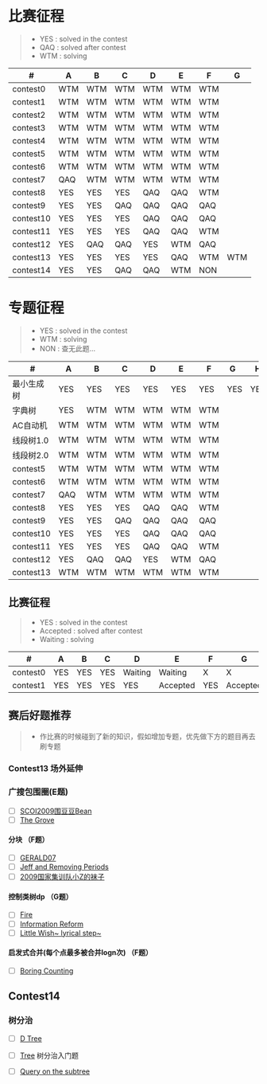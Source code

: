 # 比赛征程
> * YES : solved in the contest
> * QAQ : solved after contest
> * WTM : solving


  \# |  A  |  B  |  C  |  D  |  E  |  F  |  G  |
---|---|---|---|---|---|---|---
|contest0|WTM|WTM|WTM|WTM|WTM|WTM|
|contest1|WTM|WTM|WTM|WTM|WTM|WTM|
|contest2|WTM|WTM|WTM|WTM|WTM|WTM|
|contest3|WTM|WTM|WTM|WTM|WTM|WTM|
|contest4|WTM|WTM|WTM|WTM|WTM|WTM|
|contest5|WTM|WTM|WTM|WTM|WTM|WTM|
|contest6|WTM|WTM|WTM|WTM|WTM|WTM|
|contest7|QAQ|WTM|WTM|WTM|WTM|WTM|
|contest8|YES|YES|YES|QAQ|QAQ|WTM|
|contest9|YES|YES|QAQ|QAQ|QAQ|QAQ|
|contest10|YES|YES|YES|QAQ|QAQ|QAQ|
|contest11|YES|YES|YES|QAQ|QAQ|WTM|
|contest12|YES|QAQ|QAQ|YES|WTM|QAQ|
|contest13|YES|YES|YES|YES|QAQ|WTM|WTM|
|contest14|YES|YES|QAQ|QAQ|WTM|NON|

# 专题征程
> * YES : solved in the contest
> * WTM : solving
> * NON : 查无此题...

  \# |  A  |  B  |  C  |  D  |  E  |  F  |  G  |  H  |  I  |  J  |  K  |  L  |  M  |  N  |  O  |  P  |  Q  |  R  |  S  |  T  |
---|---|---|---|---|---|---|---|---|---|---|---|---|---|---|---|---|---|---|---|---
|最小生成树|YES|YES|YES|YES|YES|YES|YES|YES|YES|YES|YES|YES|YES|YES|YES|NON|NON|NON|NON|NON|
|字典树   |YES|WTM|WTM|WTM|WTM|WTM|
|AC自动机 |WTM|WTM|WTM|WTM|WTM|WTM|
|线段树1.0|WTM|WTM|WTM|WTM|WTM|WTM|
|线段树2.0|WTM|WTM|WTM|WTM|WTM|WTM|
|contest5|WTM|WTM|WTM|WTM|WTM|WTM|
|contest6|WTM|WTM|WTM|WTM|WTM|WTM|
|contest7|QAQ|WTM|WTM|WTM|WTM|WTM|
|contest8|YES|YES|YES|QAQ|QAQ|WTM|
|contest9|YES|YES|QAQ|QAQ|QAQ|QAQ|
|contest10|YES|YES|YES|QAQ|QAQ|QAQ|
|contest11|YES|YES|YES|QAQ|QAQ|WTM|
|contest12|YES|QAQ|QAQ|YES|WTM|QAQ|
|contest13|WTM|WTM|WTM|WTM|WTM|WTM|

## 比赛征程
> * YES : solved in the contest
> * Accepted : solved after contest
> * Waiting : solving


  \# |  A  |  B  |  C  |  D  |  E  |  F  |  G  
---|---|---|---|---|---|---|---
|contest0|YES|  YES     | YES | Waiting | Waiting | X|X
| contest1 | YES   |   YES   | YES|YES|Accepted|YES|Accepted



## 赛后好题推荐
> * 作比赛的时候碰到了新的知识，假如增加专题，优先做下方的题目再去刷专题


### Contest13 场外延伸
### 广搜包围圈(E题)
- [ ] [SCOI2009围豆豆Bean](http://www.lydsy.com/JudgeOnline/problem.php?id=1294)
- [ ] [The Grove](http://poj.org/problem?id=3182)
#### 分块 （F题）
- [ ] [GERALD07](https://www.codechef.com/MARCH14/problems/GERALD07)
- [ ] [Jeff and Removing Periods](http://codeforces.com/problemset/problem/351/D)
- [ ] [2009国家集训队小Z的袜子](http://www.lydsy.com/JudgeOnline/problem.php?id=2038)
#### 控制类树dp （G题）
- [ ] [Fire](http://poj.org/problem?id=2152)
- [ ] [Information Reform](http://codeforces.com/contest/70/problem/E)
- [ ] [Little Wish~ lyrical step~](http://acm.hdu.edu.cn/showproblem.php?pid=4735)
#### 启发式合并(每个点最多被合并logn次) （F题）
- [ ] [Boring Counting](http://acm.hdu.edu.cn/showproblem.php?pid=4358)
## Contest14
### 树分治
- [ ] [D Tree](http://acm.hdu.edu.cn/showproblem.php?pid=4812)
- [ ] [Tree](http://poj.org/problem?id=1741) 树分治入门题
- [ ] [Query on the subtree](http://acm.hdu.edu.cn/showproblem.php?pid=4918)

